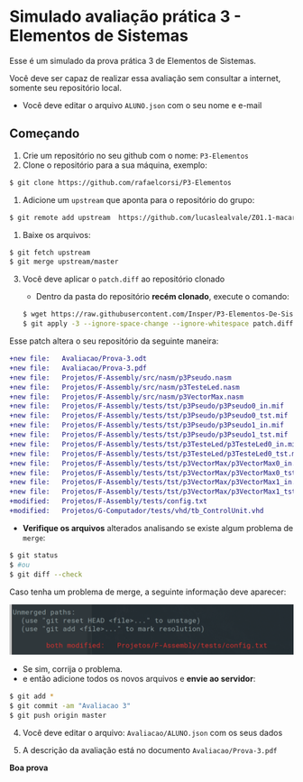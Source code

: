 # Simulado avaliação prática 3 - Elementos de Sistemas

Esse é um simulado da prova prática 3 de Elementos de Sistemas. 

Você deve ser capaz de realizar essa avaliação sem consultar a internet, 
somente seu repositório local.

- Você deve editar o arquivo `ALUNO.json` com o seu nome e e-mail

## Começando 

1. Crie um repositório no seu github com o nome: `P3-Elementos`
1. Clone o repositório para a sua máquina, exemplo:

``` bash
$ git clone https://github.com/rafaelcorsi/P3-Elementos
```

1. Adicione um `upstream` que aponta para o repositório do grupo:

``` bash
$ git remote add upstream  https://github.com/lucaslealvale/Z01.1-macarrao
```

1. Baixe os arquivos:

``` bash
$ git fetch upstream
$ git merge upstream/master
```

3. Você deve aplicar o `patch.diff` ao repositório clonado

   - Dentro da pasta do repositório **recém clonado**, execute o comando:
   
   ```bash
   $ wget https://raw.githubusercontent.com/Insper/P3-Elementos-De-Sistemas/master/patch.diff?token=AAH5Z72OPNLRJMMVTQ6EAC25ZWU4U
   $ git apply -3 --ignore-space-change --ignore-whitespace patch.diff
   ```
    
Esse patch altera o seu repositório da seguinte maneira:

``` diff
+new file:   Avaliacao/Prova-3.odt
+new file:   Avaliacao/Prova-3.pdf
+new file:   Projetos/F-Assembly/src/nasm/p3Pseudo.nasm
+new file:   Projetos/F-Assembly/src/nasm/p3TesteLed.nasm
+new file:   Projetos/F-Assembly/src/nasm/p3VectorMax.nasm
+new file:   Projetos/F-Assembly/tests/tst/p3Pseudo/p3Pseudo0_in.mif
+new file:   Projetos/F-Assembly/tests/tst/p3Pseudo/p3Pseudo0_tst.mif
+new file:   Projetos/F-Assembly/tests/tst/p3Pseudo/p3Pseudo1_in.mif
+new file:   Projetos/F-Assembly/tests/tst/p3Pseudo/p3Pseudo1_tst.mif
+new file:   Projetos/F-Assembly/tests/tst/p3TesteLed/p3TesteLed0_in.mif
+new file:   Projetos/F-Assembly/tests/tst/p3TesteLed/p3TesteLed0_tst.mif
+new file:   Projetos/F-Assembly/tests/tst/p3VectorMax/p3VectorMax0_in.mif
+new file:   Projetos/F-Assembly/tests/tst/p3VectorMax/p3VectorMax0_tst.mif
+new file:   Projetos/F-Assembly/tests/tst/p3VectorMax/p3VectorMax1_in.mif
+new file:   Projetos/F-Assembly/tests/tst/p3VectorMax/p3VectorMax1_tst.mif
+modified:   Projetos/F-Assembly/tests/config.txt
+modified:   Projetos/G-Computador/tests/vhd/tb_ControlUnit.vhd
```

   - **Verifique os arquivos** alterados analisando se existe algum problema de `merge`:
   
   ```bash
   $ git status
   $ #ou
   $ git diff --check
   ```
   
Caso tenha um problema de merge, a seguinte informação deve aparecer:

![](patch2.png)
   
   - Se sim, corrija o problema.
   - e então adicione todos os novos arquivos e **envie ao servidor**:
   
   ```bash
   $ git add *
   $ git commit -am "Avaliacao 3"
   $ git push origin master
   ```
   
4. Você deve editar o arquivo: `Avaliacao/ALUNO.json` com os seus dados

5. A descrição da avaliação está no documento 
`Avaliacao/Prova-3.pdf`


**Boa prova**
